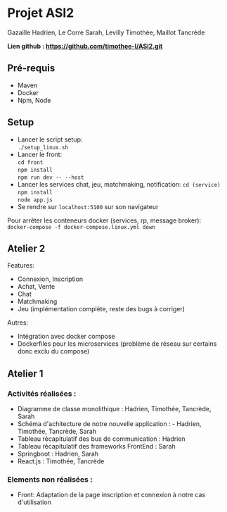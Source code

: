 # Projet ASI2

Gazaille Hadrien, Le Corre Sarah, Levilly Timothée, Maillot Tancrède

**Lien github : https://github.com/timothee-l/ASI2.git**

## Pré-requis
- Maven
- Docker
- Npm, Node

## Setup
- Lancer le script setup:   
  `./setup_linux.sh`  
- Lancer le front:  
  `cd front`  
  `npm install`  
  `npm run dev -- --host`  
- Lancer les services chat, jeu, matchmaking, notification: 
  `cd (service)`  
  `npm install`  
  `node app.js`
- Se rendre sur `localhost:5100` sur son navigateur


Pour arrêter les conteneurs docker (services, rp, message broker):  
  `docker-compose -f docker-compose.linux.yml down`

## Atelier 2

Features:
- Connexion, Inscription  
- Achat, Vente  
- Chat
- Matchmaking
- Jeu (implémentation complète, reste des bugs à corriger)

Autres:
- Intégration avec docker compose
- Dockerfiles pour les microservices (problème de réseau sur certains donc exclu du compose)

## Atelier 1

### Activités réalisées : 

- Diagramme de classe monolithique : Hadrien, Timothée, Tancrède, Sarah  
- Schéma d'achitecture de notre nouvelle application : - Hadrien, Timothée, Tancrède, Sarah  
- Tableau récapitulatif des bus de communication : Hadrien  
- Tableau récapitulatif des frameworks FrontEnd : Sarah  
- Springboot : Hadrien, Sarah  
- React.js : Timothée, Tancrède  

### Elements non réalisées :  
- Front: Adaptation de la page inscription et connexion à notre cas d'utilisation  